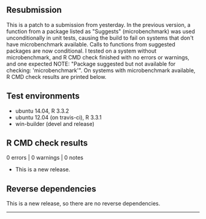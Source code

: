 ## Resubmission
This is a patch to a submission from yesterday. In the previous version, a function from a package listed as "Suggests" (microbenchmark) was used unconditionally in unit tests, causing the build to fail on systems that don't have microbenchmark available. Calls to functions from suggested packages are now conditional. I tested on a system without microbenchmark, and R CMD check finished with no errors or warnings, and one expected NOTE: "Package suggested but not available for checking: 'microbenchmark'". On systems with microbenchmark available, R CMD check results are printed below.

## Test environments
* ubuntu 14.04, R 3.3.2
* ubuntu 12.04 (on travis-ci), R 3.3.1
* win-builder (devel and release)

## R CMD check results

0 errors | 0 warnings | 0 notes

* This is a new release.

## Reverse dependencies

This is a new release, so there are no reverse dependencies.

---

